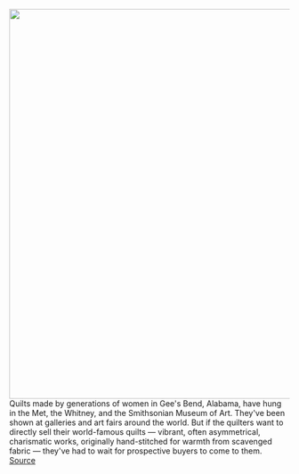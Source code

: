 <img src='https://cdn.vox-cdn.com/thumbor/V5OukcNPbyL-47jHMAVZtm7BEtA=/0x0:2040x1360/1200x675/filters:focal(857x517:1183x843)/cdn.vox-cdn.com/uploads/chorus_image/image/70479148/VRG_ILLO_5000_ClaudiaCAkole_MIW3_GeesBendQuilts.0.jpg' width='700px' /><br/>
Quilts made by generations of women in Gee's Bend, Alabama, have hung in the Met, the Whitney, and the Smithsonian Museum of Art. They've been shown at galleries and art fairs around the world. But if the quilters want to directly sell their world-famous quilts — vibrant, often asymmetrical, charismatic works, originally hand-stitched for warmth from scavenged fabric — they've had to wait for prospective buyers to come to them.
<a href='https://www.theverge.com/22905288/gees-bend-quilters-etsy-online-sales'> Source <a/>